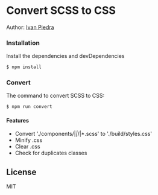 # Convert SCSS to CSS
Author: [Ivan Piedra](https://twitter.com/ivapie)

### Installation

Install the dependencies and devDependencies

```sh
$ npm install
```

### Convert

The command to convert SCSS to CSS:

```sh
$ npm run convert
```
	
#### Features

- Convert './components/|*|*/|*.scss' to './build/styles.css'
- Minify .css
- Clear .css
- Check for duplicates classes



License
----

MIT
